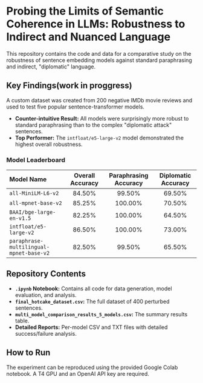 # Probing the Limits of Semantic Coherence in LLMs: Robustness to Indirect and Nuanced Language

This repository contains the code and data for a comparative study on the robustness of sentence embedding models against standard paraphrasing and indirect, "diplomatic" language.

## Key Findings(work in proggress)

A custom dataset was created from 200 negative IMDb movie reviews and used to test five popular sentence-transformer models.

* **Counter-intuitive Result:** All models were surprisingly more robust to standard paraphrasing than to the complex "diplomatic attack" sentences.
* **Top Performer:** The `intfloat/e5-large-v2` model demonstrated the highest overall robustness.

### Model Leaderboard

| Model Name                              | Overall Accuracy | Paraphrasing Accuracy | Diplomatic Accuracy |
| :-------------------------------------- | :--------------: | :-------------------: | :-----------------: |
| `all-MiniLM-L6-v2`                      |      84.50%      |        99.50%         |       69.50%        |
| `all-mpnet-base-v2`                     |      85.25%      |        100.00%        |       70.50%        |
| `BAAI/bge-large-en-v1.5`                |      82.25%      |        100.00%        |       64.50%        |
| `intfloat/e5-large-v2`                  |      86.50%      |        100.00%        |       73.00%        |
| `paraphrase-multilingual-mpnet-base-v2` |      82.50%      |        99.50%         |       65.50%        |

## Repository Contents

* **`.ipynb` Notebook:** Contains all code for data generation, model evaluation, and analysis.
* **`final_hotcake_dataset.csv`:** The full dataset of 400 perturbed sentences.
* **`multi_model_comparison_results_5_models.csv`:** The summary results table.
* **Detailed Reports:** Per-model CSV and TXT files with detailed success/failure analysis.

## How to Run

The experiment can be reproduced using the provided Google Colab notebook. A T4 GPU and an OpenAI API key are required.
